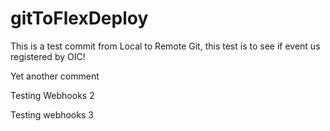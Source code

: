# gitToFlexDeploy

This is a test commit from Local to Remote Git, this test is to see if event us registered by OIC!

Yet another comment

Testing Webhooks 2

Testing webhooks 3
